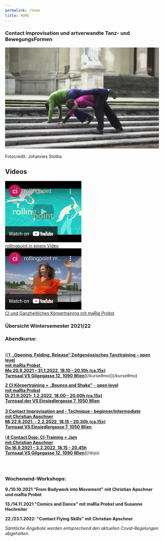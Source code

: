 ```yaml
---
permalink: /home
title: HOME
---
```

### [](#1)Contact Improvisation und artverwandte Tanz- und BewegungsFormen

![Christian und maRia tanzen Contact Improvisation auf einer Stiege](/assets/uploads/dsc_1901_klein.jpg "Contact Improvisation")

Fotocredit: Johannes Stolba

## Videos

<div class="imglink"><a target="_blank" href="https://www.youtube.com/watch?v=kp3DqzN1Ldo"><img src="/assets/uploads/video_vorschau_rollingpoint.png" /><div>rollingpoint in einem Video</div></a></div>

<div class="imglink"><a target="_blank" href="https://www.youtube.com/watch?v=kp3DqzN1Ldo"><img src="/assets/uploads/video_vorschau_maria.png" /><div>CI und Ganzheitliches Körpertraining mit maRia Probst</div></a></div>

### **Übersicht Wintersemester 2021/22**

### **Abendkurse:**

<div class="named-anchor" id="1"></div>

\
[](/kurse#mo)[[[**1  „Opening, Folding, Release“ Zeitgenössisches Tanztraining** **\- open level**\
**mit maRia Probst**  \
**Mo 20.9.2021 – 31.1.2022, 18.10 - 20.10h (ca.15x)**\
**Turnsaal VS Gilgegasse 12, 1090 Wien**](mo)](/kurse#mo)](/kurse#mo)[](/kurse#mo)

[**2 CI Körpertraining + „Bounce and Shake"** - **open level**\
**mit maRia Probst**\
**Di 21.9.2021- 1.2.2022, 18.00 – 20.00h (ca.15x)**\
**Turnsaal der VS Einsiedlergasse 7, 1050 Wien**](/kurse#di)\
\
[**3 Contact Improvisation and - Technique - beginner/intermediate**\
**mit Christian Apschner**\
**Mi 22.9.2021. - 2.2.2022, 18.15 – 20.30h (ca.15x)**\
**Turnsaal VS Einsiedlergasse 7, 1050 Wien**](/kurse#mi)\
\
[[**4 Contact Dojo: CI-Training + Jam**\
**mit Christian Apschner**\
**Do 16.9.2021 – 3.2.2022, 18.15 - 20.45h**\
**Turnsaal VS Gilgegasse 12, 1090 Wien**](/kurse#do)](/dojo)

### &nbsp;

### **Wochenend-Workshops:**

**9./10.10.2021 "From Bodywork into Movement"** **mit Christian Apschner und maRia Probst**

**13./14.11.2021 "Comics and Dance" mit maRia Probst und Susanne Hochreiter**

**22./23.1.2022: "Contact Flying Skills" mit Christian Apschner**

*Sämtliche Angebote werden entsprechend den aktuellen Covid-Regelungen abgehalten.*